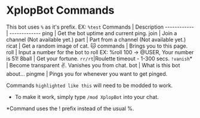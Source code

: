 # XplopBot Commands
This bot uses `%` as it's prefix.
EX: `%test`
Commands | Description
------------ | -------------
ping | Get the bot uptime and current ping.
join | Join a channel (Not available yet.)
part | Part from a channel (Not available yet.)
ricat | Get a random image of cat. 🐱
commands | Brings you to this page.
roll | Input a number for the bot to roll EX: %roll 100 -> @USER, Your number is 51!
8ball | Get your fortune.
`rr/rt`|Roulette timeout - 1-300 secs.
`!vanish`* | Become transparent ✌. Vanishes you from chat. 
bot | What is this bot about...
pingme | Pings you for whenever you want to get pinged.

Commands `highlighted like this` will need to be modded to work.
* To make it work, simply type `/mod XplopBot` into your chat.

*Command uses the ! prefix instead of the usual %.
